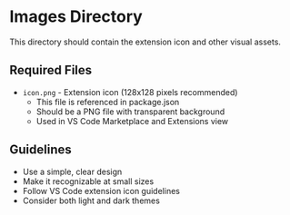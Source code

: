 # Images Directory

This directory should contain the extension icon and other visual assets.

## Required Files

- `icon.png` - Extension icon (128x128 pixels recommended)
  - This file is referenced in package.json
  - Should be a PNG file with transparent background
  - Used in VS Code Marketplace and Extensions view

## Guidelines

- Use a simple, clear design
- Make it recognizable at small sizes
- Follow VS Code extension icon guidelines
- Consider both light and dark themes

